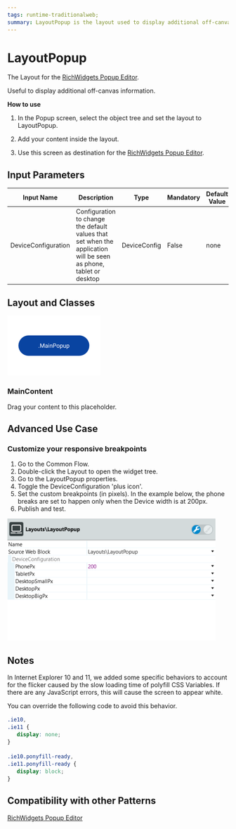 ```yaml
---
tags: runtime-traditionalweb; 
summary: LayoutPopup is the layout used to display additional off-canvas information.
---
```


# LayoutPopup

The Layout for the [RichWidgets Popup Editor](../../../inputs/popup.md).

Useful to display additional off-canvas information.

**How to use**

1. In the Popup screen, select the object tree and set the layout to LayoutPopup.

1. Add your content inside the layout. 

1. Use this screen as destination for the [RichWidgets Popup Editor](../../../inputs/popup.md).

## Input Parameters

| **Input Name** |  **Description** |  **Type** | **Mandatory** | **Default Value** |
|---|---|---|---|---|
| DeviceConfiguration  |  Configuration to change the default values that set when the application will be seen as phone, tablet or desktop |  DeviceConfig | False | none |

## Layout and Classes

![](<images/layout-popup-image-1.png>)

### MainContent

Drag your content to this placeholder.

## Advanced Use Case

### Customize your responsive breakpoints

1. Go to the Common Flow.
1. Double-click the Layout to open the widget tree. 
1. Go to the LayoutPopup properties.
1. Toggle the DeviceConfiguration 'plus icon'.
1. Set the custom breakpoints (in pixels). In the example below, the phone breaks are set to happen only when the Device width is at 200px.
1. Publish and test.

![](<images/layout-popup-image-2.png>)

## Notes

In Internet Explorer 10 and 11, we added some specific behaviors to account for the flicker caused by the slow loading time of polyfill CSS Variables. If there are any JavaScript errors, this will cause the screen to appear white.

You can override the following code to avoid this behavior.

```css
.ie10,
.ie11 {
   display: none;
}

.ie10.ponyfill-ready,
.ie11.ponyfill-ready {
   display: block;
}
```

## Compatibility with other Patterns

[RichWidgets Popup Editor](../../../inputs/popup.md)





